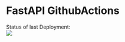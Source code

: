 # FastAPI GithubActions
Status of last Deployment: <br>
<img src="https://github.com/YuriiHamii/fastapi_githubactions/workflows/CI-CD-pipeline-to-AWS-ElasticBeanstalk/badge.svg?branch=main">
<br>
